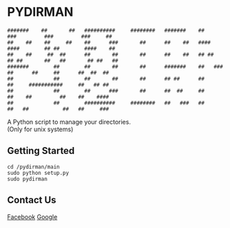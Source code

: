 # PYDIRMAN

    #######    ##       ##   ##########     ########   #######    ##        ###         ###         ###     ##  
    ##    ##    ##     ##    ##      ###       ##      ##    ##   ####     ####        ## ##        ####    ##  
    ##    ##     ##  ##      ##       ##       ##      ##    ##   ## ##   ## ##       ##   ##       ## ##   ##  
    #######        ##        ##       ##       ##      #######    ##   ###   ##      ##     ##      ##  ##  ##  
    ##             ##        ##       ##       ##      ## ##      ##         ##     ###########     ##   ## ##  
    ##             ##        ##      ###       ##      ##  ##     ##         ##    ##         ##    ##    ####  
    ##             ##        ##########     ########   ##   ###   ##         ##   ##           ##   ##     ###  


A Python script to manage your directories. \
(Only for unix systems)
## Getting Started
```
cd /pydirman/main
sudo python setup.py
sudo pydirman
```

## Contact Us


[Facebook](www.facebook.com/codelogs)
[Google](mailto:sadbro.linux@gmail.com)
